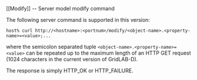 [[Modify]] -- Server model modify command

The following server command is supported in this version:
~~~~
host% curl http://<hostname>:<portnum>/modify/<object-name>.<property-name>=<value>;...
~~~~
where the semicolon separated tuple `<object-name>.<property-name>=<value>` can be repeated up to the maximum length of an HTTP GET request (1024 characters in the current version of GridLAB-D).

The response is simply HTTP_OK or HTTP_FAILURE.
